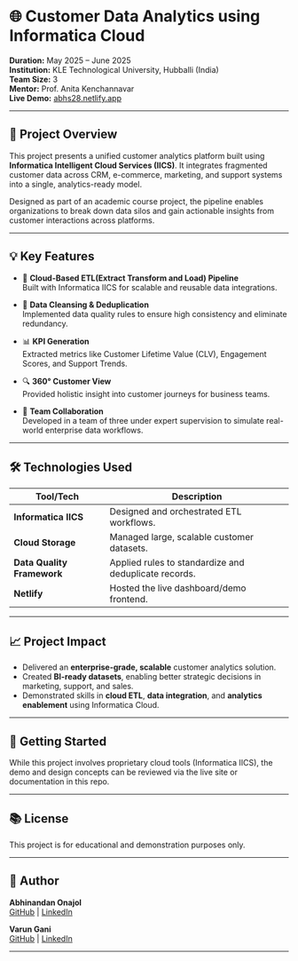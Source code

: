 # 🌐 Customer Data Analytics using Informatica Cloud

**Duration:** May 2025 – June 2025  
**Institution:** KLE Technological University, Hubballi (India)  
**Team Size:** 3  
**Mentor:** Prof. Anita Kenchannavar  
**Live Demo:** [abhs28.netlify.app](https://abhs28.netlify.app)

---

## 🧩 Project Overview

This project presents a unified customer analytics platform built using **Informatica Intelligent Cloud Services (IICS)**. It integrates fragmented customer data across CRM, e-commerce, marketing, and support systems into a single, analytics-ready model.

Designed as part of an academic course project, the pipeline enables organizations to break down data silos and gain actionable insights from customer interactions across platforms.

---

## 💡 Key Features

- 🔁 **Cloud-Based ETL(Extract Transform and Load) Pipeline**  
  Built with Informatica IICS for scalable and reusable data integrations.

- 🧼 **Data Cleansing & Deduplication**  
  Implemented data quality rules to ensure high consistency and eliminate redundancy.

- 📊 **KPI Generation**  
  Extracted metrics like Customer Lifetime Value (CLV), Engagement Scores, and Support Trends.

- 🔍 **360° Customer View**  
  Provided holistic insight into customer journeys for business teams.

- 🤝 **Team Collaboration**  
  Developed in a team of three under expert supervision to simulate real-world enterprise data workflows.

---

## 🛠️ Technologies Used

| Tool/Tech | Description |
|----------|-------------|
| **Informatica IICS** | Designed and orchestrated ETL workflows. |
| **Cloud Storage** | Managed large, scalable customer datasets. |
| **Data Quality Framework** | Applied rules to standardize and deduplicate records. |
| **Netlify** | Hosted the live dashboard/demo frontend. |

---

## 📈 Project Impact

- Delivered an **enterprise-grade, scalable** customer analytics solution.
- Created **BI-ready datasets**, enabling better strategic decisions in marketing, support, and sales.
- Demonstrated skills in **cloud ETL**, **data integration**, and **analytics enablement** using Informatica Cloud.

---

## 🚀 Getting Started

While this project involves proprietary cloud tools (Informatica IICS), the demo and design concepts can be reviewed via the live site or documentation in this repo.

---

## 📚 License

This project is for educational and demonstration purposes only.

---

## 👤 Author

**Abhinandan Onajol**  
[GitHub](https://github.com/abhinandan976) | [LinkedIn](https://www.linkedin.com/in/abhinandan_onajol)  

**Varun Gani**  
[GitHub](https://github.com/varungani) | [LinkedIn](https://www.linkedin.com/in/varun-gani-59971a258/)  

---

